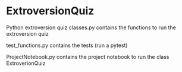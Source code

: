 # ExtroversionQuiz
Python extroversion quiz
classes.py contains the functions to run the extroversion quiz

test_functions.py contains the tests (run a pytest)

ProjectNotebook.py contains the project notebook to run the class ExtroverionQuiz
